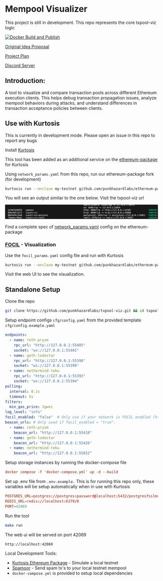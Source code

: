 # Mempool Visualizer

This project is still in development. This repo represents the core txpool-viz logic

[![Docker Build and Publish](https://github.com/punkhazardlabs/txpool-viz/actions/workflows/docker.yml/badge.svg)](https://github.com/punkhazardlabs/txpool-viz/actions/workflows/docker.yml)

[Original Idea Proposal](https://github.com/ethpandaops/tooling-wishlist/blob/master/open-ideas/txpool-viz.md)

[Project Plan](https://github.com/punkhazardlabs/txpool-viz/wiki)

[Discord Server](https://discord.gg/kq6YXwCzDs)

## Introduction:
A tool to visualize and compare transaction pools across different Ethereum execution clients. This helps debug transaction propagation issues, analyze mempool behaviors during attacks, and understand differences in transaction acceptance policies between clients.

## Use with Kurtosis

This is currently in development mode. Please open an issue in this repo to report any bugs

Install [Kurtosis](https://docs.kurtosis.com/)

This tool has been added as an additional service on the [ethereum-package](https://github.com/ethpandaops/ethereum-package) for Kurtosis

Using `network_params.yaml` from this repo, run our ethereum-package fork (for development)

```bash
kurtosis run --enclave my-testnet github.com/punkhazardlabs/ethereum-package@ndeto/feat/add-txpool-viz --args-file network_params.yaml
```

You will see an output similar to the one below. Visit the txpool-viz url

![Sample Output](doc/output.png)

Find a complete spec of [network_params.yaml](https://github.com/ethpandaops/ethereum-package?tab=readme-ov-file#configuration) config on the ethereum-package

### [FOCIL](https://eips.ethereum.org/EIPS/eip-7805) - Visualization

Use the `focil_params.yaml` config file and run with Kurtosis

```bash
kurtosis run --enclave my-testnet github.com/punkhazardlabs/ethereum-package@ndeto/feat/add-txpool-viz --args-file focil_params.yaml
```

Visit the web UI to see the visualization.

## Standalone Setup

Clone the repo

```bash
git clone https://github.com/punkhazardlabs/txpool-viz.git && cd txpool-viz
```

Setup endpoint configs `cfg/config.yaml` from the provided template `cfg/config.example.yaml`

```yaml
endpoints:
  - name: reth-prysm
    rpc_url: "http://127.0.0.1:55405"
    socket: "ws://127.0.0.1:55401"
  - name: geth-lodestar
    rpc_url: "http://127.0.0.1:55398"
    socket: "ws://127.0.0.1:55399"
  - name: nethermind-teku
    rpc_url: "http://127.0.0.1:55393"
    socket: "ws://127.0.0.1:55394"
polling:
  interval: 0.1s
  timeout: 5s
filters:
  min_gas_price: 1gwei
log_level: "info"
focil_enabled: "false"  # Only use if your network is FOCIL enabled (https://eips.ethereum.org/EIPS/eip-7805)
beacon_urls: # Only used if focil_enabled = "true". 
  - name: reth-prysm
    beacon_url: "http://127.0.0.1:55410"
  - name: geth-lodestar
    beacon_url: "http://127.0.0.1:55426"
  - name: nethermind-teku 
    beacon_url: "http://127.0.0.1:55652"
```

Setup storage instances by running the docker-compose file

```conf
docker compose -f 'docker-compose.yml' up -d --build 
```

Set up .env file from `.env.example.` This is for running this repo only, these variables will be setup automatically when in use with Kurtosis


```conf
POSTGRES_URL=postgres://postgres:password@localhost:5432/postgres?sslmode=disable
REDIS_URL=redis://localhost:6379/0
PORT=42069
```

Run the tool

```bash
make run
```

The web ui will be served on port 42069

```
http://localhost:42069
```

Local Development Tools:
- [Kurtosis Ethereum Package](https://github.com/ethpandaops/ethereum-package) - Simulate a local testnet
- [Spamoor](https://github.com/ethpandaops/spamoor) - Send spam tx's to your local testnet mempool
- `docker-compose.yml` is provided to setup local dependencies
